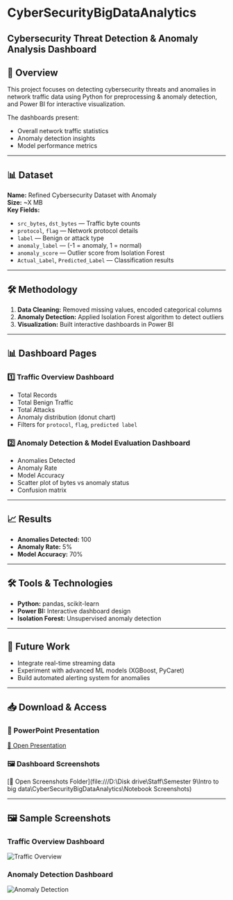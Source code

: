 # CyberSecurityBigDataAnalytics
## Cybersecurity Threat Detection & Anomaly Analysis Dashboard

## 📌 Overview
This project focuses on detecting cybersecurity threats and anomalies in network traffic data using Python for preprocessing & anomaly detection, and Power BI for interactive visualization.

The dashboards present:
- Overall network traffic statistics
- Anomaly detection insights
- Model performance metrics

---

## 📊 Dataset
**Name:** Refined Cybersecurity Dataset with Anomaly  
**Size:** ~X MB  
**Key Fields:**
- `src_bytes`, `dst_bytes` — Traffic byte counts
- `protocol`, `flag` — Network protocol details
- `label` — Benign or attack type
- `anomaly_label` — (-1 = anomaly, 1 = normal)
- `anomaly_score` — Outlier score from Isolation Forest
- `Actual_Label`, `Predicted_Label` — Classification results

---

## 🛠 Methodology
1. **Data Cleaning:** Removed missing values, encoded categorical columns
2. **Anomaly Detection:** Applied Isolation Forest algorithm to detect outliers
3. **Visualization:** Built interactive dashboards in Power BI

---

## 📊 Dashboard Pages

### 1️⃣ Traffic Overview Dashboard
- Total Records
- Total Benign Traffic
- Total Attacks
- Anomaly distribution (donut chart)
- Filters for `protocol`, `flag`, `predicted label`

### 2️⃣ Anomaly Detection & Model Evaluation Dashboard
- Anomalies Detected
- Anomaly Rate 
- Model Accuracy 
- Scatter plot of bytes vs anomaly status
- Confusion matrix

---

## 📈 Results
- **Anomalies Detected:** 100
- **Anomaly Rate:** 5%
- **Model Accuracy:** 70%

---

## 🛠 Tools & Technologies
- **Python:** pandas, scikit-learn
- **Power BI:** Interactive dashboard design
- **Isolation Forest:** Unsupervised anomaly detection

---

## 📌 Future Work
- Integrate real-time streaming data
- Experiment with advanced ML models (XGBoost, PyCaret)
- Build automated alerting system for anomalies

---

## 📥 Download & Access

### 🔗 PowerPoint Presentation
[📂 Open Presentation](file:///D:/Disk%20drive/Staff/Semester%209/Intro%20to%20big%20data/CyberSecurityBigDataAnalytics/Capstone_Presentation.pptx)

### 🖼 Dashboard Screenshots
[📂 Open Screenshots Folder](file:///D:\Disk drive\Staff\Semester 9\Intro to big data\CyberSecurityBigDataAnalytics\Notebook Screenshots)

---

## 🖼 Sample Screenshots

### Traffic Overview Dashboard
![Traffic Overview](images/traffic_overview_dashboard.png)

### Anomaly Detection Dashboard
![Anomaly Detection](images/anomaly_detection_dashboard.png)
